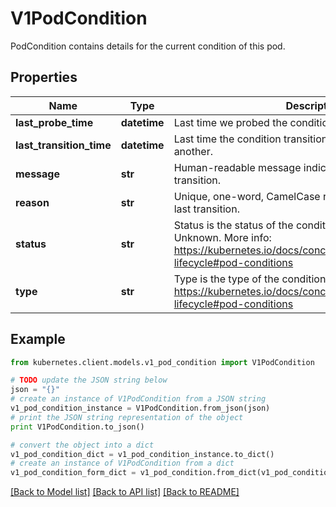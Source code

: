 # V1PodCondition

PodCondition contains details for the current condition of this pod.

## Properties

Name | Type | Description | Notes
------------ | ------------- | ------------- | -------------
**last_probe_time** | **datetime** | Last time we probed the condition. | [optional] 
**last_transition_time** | **datetime** | Last time the condition transitioned from one status to another. | [optional] 
**message** | **str** | Human-readable message indicating details about last transition. | [optional] 
**reason** | **str** | Unique, one-word, CamelCase reason for the condition&#39;s last transition. | [optional] 
**status** | **str** | Status is the status of the condition. Can be True, False, Unknown. More info: https://kubernetes.io/docs/concepts/workloads/pods/pod-lifecycle#pod-conditions | 
**type** | **str** | Type is the type of the condition. More info: https://kubernetes.io/docs/concepts/workloads/pods/pod-lifecycle#pod-conditions | 

## Example

```python
from kubernetes.client.models.v1_pod_condition import V1PodCondition

# TODO update the JSON string below
json = "{}"
# create an instance of V1PodCondition from a JSON string
v1_pod_condition_instance = V1PodCondition.from_json(json)
# print the JSON string representation of the object
print V1PodCondition.to_json()

# convert the object into a dict
v1_pod_condition_dict = v1_pod_condition_instance.to_dict()
# create an instance of V1PodCondition from a dict
v1_pod_condition_form_dict = v1_pod_condition.from_dict(v1_pod_condition_dict)
```
[[Back to Model list]](../README.md#documentation-for-models) [[Back to API list]](../README.md#documentation-for-api-endpoints) [[Back to README]](../README.md)


